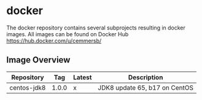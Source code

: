 # docker
The docker repository contains several subprojects resulting in docker images. All images can be found on Docker Hub https://hub.docker.com/u/cemmersb/

## Image Overview
| Repository  |Tag    | Latest | Description                   |
|-------------|-------|--------|-------------------------------|
| centos-jdk8 | 1.0.0 | x      | JDK8 update 65, b17 on CentOS |

